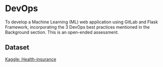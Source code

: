 # DevOps

To develop a Machine Learning (ML) web application using GitLab and Flask Framework,  incorporating the 3 DevOps best practices mentioned in the Background section. This is an  open-ended assessment.

## Dataset 

[Kaggle: Health-insurance](https://www.kaggle.com/datasets/mirichoi0218/insurance/code?datasetId=13720&sortBy=voteCount)
